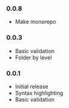 ### 0.0.8

- Make monorepo

### 0.0.3

- Basic validation
- Folder by level

### 0.0.1

- Initial release
- Syntax highlighting
- Basic validation
